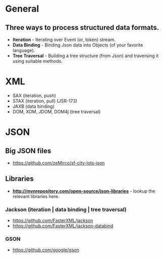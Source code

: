 # General
## Three ways to process structured data formats.
- **Iteration** - Iterating over Event (or, token) stream.
- **Data Binding** - Binding Json data into Objects (of your favorite language).
- **Tree Traversal** - Building a tree structure (from Json) and traversing it using suitable methods.

# XML
- SAX (iteration, push)
- STAX (iteration, pull) (JSR-173)
- JAXB (data binding)
- DOM, XOM, JDOM, DOM4j (tree traversal)

# JSON

## Big JSON files
- https://github.com/zeMirco/sf-city-lots-json

## Libraries
- **http://mvnrepository.com/open-source/json-libraries** - lookup the relevant libraries here.

### Jackson (iteration | data binding | tree traversal)
- https://github.com/FasterXML/jackson
- https://github.com/FasterXML/jackson-databind

### GSON
- https://github.com/google/gson
